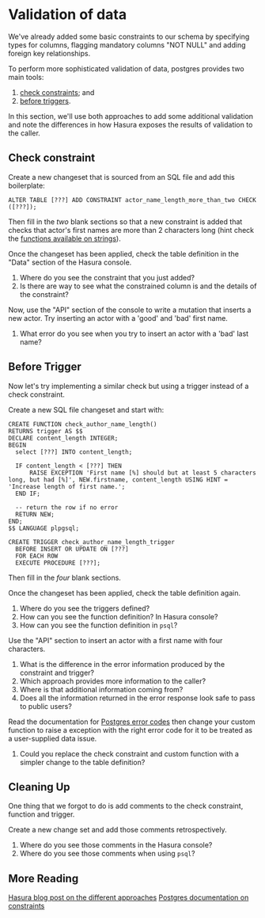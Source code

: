 # Validation of data

We've already added some basic constraints to our schema by specifying types for columns, flagging mandatory columns "NOT NULL" and adding foreign key relationships.

To perform more sophisticated validation of data, postgres provides two main tools:
1. [check constraints](https://www.postgresql.org/docs/current/ddl-constraints.html#DDL-CONSTRAINTS-CHECK-CONSTRAINTS); and
2. [before triggers](https://www.postgresql.org/docs/current/sql-createtrigger.html).

In this section, we'll use both approaches to add some additional validation and note the differences in how Hasura exposes the results of validation to the caller.

## Check constraint

Create a new changeset that is sourced from an SQL file and add this boilerplate:

```
ALTER TABLE [???] ADD CONSTRAINT actor_name_length_more_than_two CHECK ([???]);
```

Then fill in the *two* blank sections so that a new constraint is added that checks that actor's first names are more than 2 characters long (hint check the [functions available on strings](https://www.postgresql.org/docs/current/functions-string.html)).

Once the changeset has been applied, check the table definition in the "Data" section of the Hasura console.

1. Where do you see the constraint that you just added?
2. Is there are way to see what the constrained column is and the details of the constraint?

Now, use the "API" section of the console to write a mutation that inserts a new actor. Try inserting an actor with a 'good' and 'bad' first name.

1. What error do you see when you try to insert an actor with a 'bad' last name?

## Before Trigger

Now let's try implementing a similar check but using a trigger instead of a check constraint.

Create a new SQL file changeset and start with:

```
CREATE FUNCTION check_author_name_length()
RETURNS trigger AS $$
DECLARE content_length INTEGER;
BEGIN
  select [???] INTO content_length;

  IF content_length < [???] THEN
      RAISE EXCEPTION 'First name [%] should but at least 5 characters long, but had [%]', NEW.firstname, content_length USING HINT = 'Increase length of first name.';
  END IF;

  -- return the row if no error
  RETURN NEW;
END;
$$ LANGUAGE plpgsql;

CREATE TRIGGER check_author_name_length_trigger
  BEFORE INSERT OR UPDATE ON [???]
  FOR EACH ROW
  EXECUTE PROCEDURE [???];
```

Then fill in the *four* blank sections.

Once the changeset has been applied, check the table definition again. 

1. Where do you see the triggers defined?
2. How can you see the function definition? In Hasura console?
3. How can you see the function definition in `psql`?

Use the "API" section to insert an actor with a first name with four characters.

1. What is the difference in the error information produced by the constraint and trigger?
2. Which approach provides more information to the caller?
3. Where is that additional information coming from?
4. Does all the information returned in the error response look safe to pass to public users?

Read the documentation for [Postgres error codes](https://www.postgresql.org/docs/current/errcodes-appendix.html) then change your custom function to raise a exception with the right error code for it to be treated as a user-supplied data issue.

1. Could you replace the check constraint and custom function with a simpler change to the table definition?

## Cleaning Up

One thing that we forgot to do is add comments to the check constraint, function and trigger.

Create a new change set and add those comments retrospectively.

1. Where do you see those comments in the Hasura console?
2. Where do you see those comments when using `psql`?

## More Reading
[Hasura blog post on the different approaches](https://hasura.io/docs/latest/graphql/core/databases/postgres/schema/data-validations/)
[Postgres documentation on constraints](https://www.postgresql.org/docs/current/ddl-constraints.html#DDL-CONSTRAINTS-CHECK-CONSTRAINTS)
